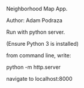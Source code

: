 Neighborhood Map App.

Author: Adam Podraza

Run with python server.

(Ensure Python 3 is installed)

from command line, write:

python -m http.server

navigate to localhost:8000